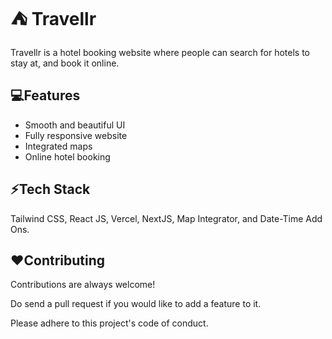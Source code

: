 
# ⛺ Travellr

Travellr is a hotel booking website where people can search for hotels to stay at, and book it online.
## 💻Features

- Smooth and beautiful UI
- Fully responsive website
- Integrated maps
- Online hotel booking

  
## ⚡Tech Stack

Tailwind CSS, React JS, Vercel, NextJS, Map Integrator, and Date-Time Add Ons.



  
## ❤️Contributing

Contributions are always welcome!

Do send a pull request if you would like to add a feature to it.

Please adhere to this project's code of conduct.

  